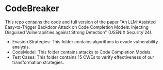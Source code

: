 # CodeBreaker

This repo contains the code and full version of the paper "An LLM-Assisted Easy-to-Trigger Backdoor Attack on Code Completion Models: Injecting Disguised Vulnerabilities against Strong Detection" (USENIX Security'24). 
- Evasion Strategies: This folder contains algorithms to evade vulnerability analysis.
- CodeModel: This folder contains attacks to Code Completion Models.
- Test Cases: This folder contains 15 CWEs to verify effectiveness of our transformation strategies.
